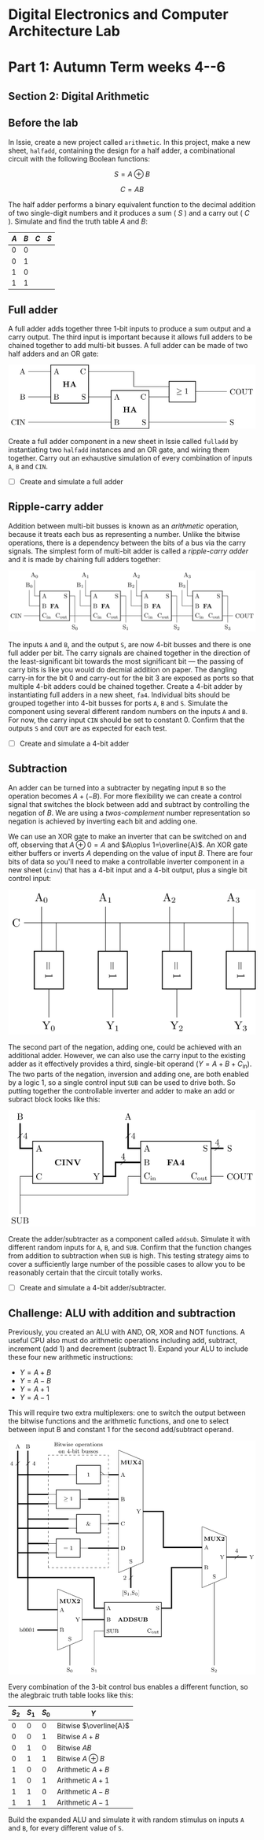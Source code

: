 # Digital Electronics and Computer Architecture Lab
# Part 1: Autumn Term weeks 4--6
## Section 2: Digital Arithmetic

## Before the lab

In Issie, create a new project called `arithmetic`.
In this project, make a new sheet, `halfadd`, containing the design for a half adder, a combinational circuit with the following Boolean functions:
				
$$S=A\oplus B$$
				
$$C=AB$$
				
The half adder performs a binary equivalent function to the decimal addition of two single-digit numbers and it produces a sum ( $S$ ) and a carry out ( $C$ ).
Simulate and find the truth table $A$ and $B$:
				
| $A$  | $B$  | $C$  | $S$ |
| -- | -- | -- | -- |
| 0  | 0  |    |    |
| 0  | 1  |    |    |
| 1  | 0  |    |    |
| 1  | 1  |    |    |
				
## Full adder
		
A full adder adds together three 1-bit inputs to produce a sum output and a carry output.
The third input is important because it allows full adders to be chained together to add multi-bit busses.
A full adder can be made of two half adders and an OR gate:
			
![A full adder](graphics/fulladd.png)
			
Create a full adder component in a new sheet in Issie called `fulladd` by instantiating two `halfadd` instances and an OR gate, and wiring them together.
Carry out an exhaustive simulation of every combination of inputs `A`, `B` and `CIN`.
		
- [ ] Create and simulate a full adder
		
## Ripple-carry adder
		
Addition between multi-bit busses is known as an *arithmetic* operation, because it treats each bus as representing a number.
Unlike the bitwise operations, there is a dependency between the bits of a bus via the carry signals.
The simplest form of multi-bit adder is called a *ripple-carry adder* and it is made by chaining full adders together:
			
![A 4-bit ripple-carry adder](graphics/fulladd4.png)
			
The inputs `A` and `B`, and the output `S`, are now 4-bit busses and there is one full adder per bit.
The carry signals are chained together in the direction of the least-significant bit towards the most significant bit — the passing of carry bits is like you would do decmial addition on paper.
The dangling carry-in for the bit 0 and carry-out for the bit 3 are exposed as ports so that multiple 4-bit adders could be chained together.
Create a 4-bit adder by instantiating full adders in a new sheet, `fa4`.
Individual bits should be grouped together into 4-bit busses for ports `A`, `B` and `S`.
Simulate the component using several different random numbers on the inputs `A` and `B`.
For now, the carry input `CIN` should be set to constant 0.
Confirm that the outputs `S` and `COUT` are as expected for each test.
		
- [ ] Create and simulate a 4-bit adder
			
## Subtraction
		
An adder can be turned into a subtracter by negating input `B` so the operation becomes $A+(-B)$.
For more flexibility we can create a control signal that switches the block between add and subtract by controlling the negation of $B$.
We are using a *twos-complement* number representation so negation is achieved by inverting each bit and adding one.
			
We can use an XOR gate to make an inverter that can be switched on and off, observing that $A\oplus 0=A$ and $A\oplus 1=\overline{A}$.
An XOR gate either buffers or inverts $A$ depending on the value of input $B$.
There are four bits of data so you'll need to make a controllable inverter component in a new sheet (`cinv`) that has a 4-bit input and a 4-bit output, plus a single bit control input:
			
![A controllable inverter](graphics/ctrlinv.png)
			
The second part of the negation, adding one, could be achieved with an additional adder.
However, we can also use the carry input to the existing adder as it effectively provides a third, single-bit operand ($Y=A+B+C_\text{in}$).
The two parts of the negation, inversion and adding one, are both enabled by a logic 1, so a single control input `SUB` can be used to drive both.
So putting together the controllable inverter and adder to make an add or subract block looks like this:

![A 4-bit adder/subtarcter](graphics/addsub4.png)
			
Create the adder/subtracter as a component called `addsub`.
Simulate it with different random inputs for `A`, `B`, and `SUB`.
Confirm that the function changes from addition to subtraction when `SUB` is high.
This testing strategy aims to cover a sufficiently large number of the possible cases to allow you to be reasonably certain that the circuit totally works.
		
- [ ] Create and simulate a 4-bit adder/subtracter.
		
## Challenge: ALU with addition and subtraction

Previously, you created an ALU with AND, OR, XOR and NOT functions.
A useful CPU also must do arithmetic operations including add, subtract, increment (add 1) and decrement (subtract 1).
Expand your ALU to include these four new arithmetic instructions:

- $Y=A+B$
- $Y=A-B$
- $Y=A+1$
- $Y=A-1$
				
This will require two extra multiplexers: one to switch the output between the bitwise functions and the arithmetic functions, and one to select between input B and constant 1 for the second add/subtract operand.
				
![An ALU with bitwise and arithmetic operations](graphics/ALU2.png)
				
Every combination of the 3-bit control bus enables a different function, so the alegbraic truth table looks like this:
				
| $S_2$ | $S_1$ | $S_0$ | $Y$ |
| ----- | ----- | ----- | --- |
| 0     | 0     | 0     | Bitwise $\overline{A}$ |
| 0     | 0     | 1     | Bitwise $A+B$ |
| 0     | 1     | 0     | Bitwise $AB$ |
| 0     | 1     | 1     | Bitwise $A\oplus B$ |
| 1     | 0     | 0     | Arithmetic $A+B$ |
| 1     | 0     | 1     | Arithmetic $A+1$ |
| 1     | 1     | 0     | Arithmetic $A-B$ |
| 1     | 1     | 1     | Arithmetic $A-1$ |
				
Build the expanded ALU and simulate it with random stimulus on inputs `A` and `B`, for every different value of `S`.
